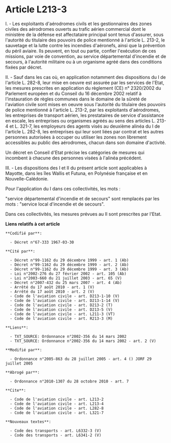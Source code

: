 # Article L213-3

I. - Les exploitants d'aérodromes civils et les gestionnaires des zones civiles des aérodromes ouverts au trafic aérien
commercial dont le ministère de la défense est affectataire principal sont tenus d'assurer, sous l'autorité du titulaire des
pouvoirs de police mentionné à l'article L. 213-2, le sauvetage et la lutte contre les incendies d'aéronefs, ainsi que la
prévention du péril aviaire. Ils peuvent, en tout ou partie, confier l'exécution de ces missions, par voie de convention, au
service départemental d'incendie et de secours, à l'autorité militaire ou à un organisme agréé dans des conditions fixées par
décret.

II. - Sauf dans les cas où, en application notamment des dispositions du I de l'article L. 282-8, leur mise en oeuvre est
assurée par les services de l'Etat, les mesures prescrites en application du règlement (CE) n° 2320/2002 du Parlement
européen et du Conseil du 16 décembre 2002 relatif à l'instauration de règles communes dans le domaine de la sûreté de
l'aviation civile sont mises en oeuvre sous l'autorité du titulaire des pouvoirs de police mentionné à l'article L. 213-2,
par les exploitants d'aérodromes, les entreprises de transport aérien, les prestataires de service d'assistance en escale,
les entreprises ou organismes agréés au sens des articles L. 213-4 et L. 321-7, les employeurs des agents visés au deuxième
alinéa du I de l'article L. 282-8, les entreprises qui leur sont liées par contrat et les autres personnes autorisées à
occuper ou utiliser les zones non librement accessibles au public des aérodromes, chacun dans son domaine d'activité.

Un décret en Conseil d'Etat précise les catégories de mesures qui incombent à chacune des personnes visées à l'alinéa
précédent.

III. - Les dispositions des I et II du présent article sont applicables à Mayotte, dans les îles Wallis et Futuna, en
Polynésie française et en Nouvelle-Calédonie.

Pour l'application du I dans ces collectivités, les mots :

"service départemental d'incendie et de secours" sont remplacés par les mots : "service local d'incendie et de secours".

Dans ces collectivités, les mesures prévues au II sont prescrites par l'Etat.

**Liens relatifs à cet article**

	**Codifié par**:

	  - Décret n°67-333 1967-03-30

	**Cité par**:

	  - Décret n°99-1162 du 29 décembre 1999 - art. 1 (Ab)
	  - Décret n°99-1162 du 29 décembre 1999 - art. 2 (Ab)
	  - Décret n°99-1162 du 29 décembre 1999 - art. 3 (Ab)
	  - Loi n°2002-276 du 27 février 2002 - art. 105 (Ab)
	  - Loi n°2003-660 du 21 juillet 2003 - art. 65 (V)
	  - Décret n°2007-432 du 25 mars 2007 - art. 4 (Ab)
	  - Arrêté du 17 août 2010 - art. 1 (V)
	  - Arrêté du 17 août 2010 - art. 2 (V)
	  - Code de l'aviation civile - art. D213-1-10 (V)
	  - Code de l'aviation civile - art. D213-1-14 (V)
	  - Code de l'aviation civile - art. D213-2 (T)
	  - Code de l'aviation civile - art. D213-5 (V)
	  - Code de l'aviation civile - art. L211-3 (VT)
	  - Code de l'aviation civile - art. R213-3 (M)

	**Liens**:

	  - TXT_SOURCE: Ordonnance n°2002-356 du 14 mars 2002
	  - TXT_SOURCE: Ordonnance n°2002-356 du 14 mars 2002 - art. 2 (V)

	**Modifié par**:

	  - Ordonnance n°2005-863 du 28 juillet 2005 - art. 4 () JORF 29 juillet 2005

	**Abrogé par**:

	  - Ordonnance n°2010-1307 du 28 octobre 2010 - art. 7

	**Cite**:

	  - Code de l'aviation civile - art. L213-2
	  - Code de l'aviation civile - art. L213-4
	  - Code de l'aviation civile - art. L282-8
	  - Code de l'aviation civile - art. L321-7

	**Nouveaux textes**:

	  - Code des transports - art. L6332-3 (V)
	  - Code des transports - art. L6341-2 (V)

